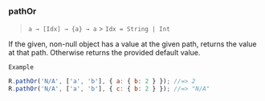 ### pathOr

> `a → [Idx] → {a} → a` > `Idx = String | Int`

If the given, non-null object has a value at the given path, returns the value at that path. Otherwise returns the provided default value.

`Example`

```js
R.pathOr('N/A', ['a', 'b'], { a: { b: 2 } }); //=> 2
R.pathOr('N/A', ['a', 'b'], { c: { b: 2 } }); //=> "N/A"
```
